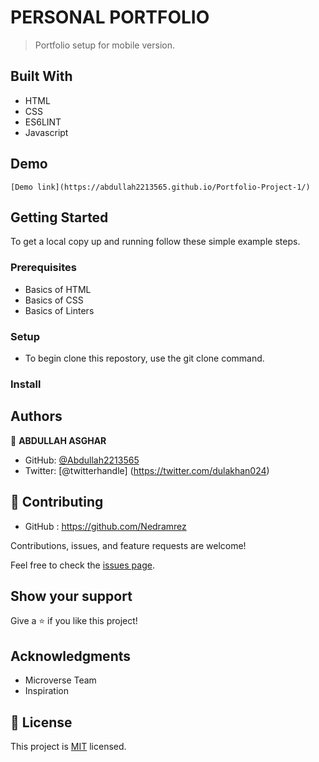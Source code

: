 # PERSONAL PORTFOLIO 

> Portfolio setup for mobile version.

## Built With

- HTML
- CSS
- ES6LINT
- Javascript
## Demo
    [Demo link](https://abdullah2213565.github.io/Portfolio-Project-1/)
## Getting Started

To get a local copy up and running follow these simple example steps.

### Prerequisites
- Basics of HTML
- Basics of CSS
- Basics of Linters

### Setup
- To begin clone this repostory, use the git clone command.

### Install

## Authors

👤 **ABDULLAH ASGHAR**

- GitHub: [@Abdullah2213565](https://github.com/Abdullah2213565)
- Twitter: [@twitterhandle] (https://twitter.com/dulakhan024)

## 🤝 Contributing

- GitHub : https://github.com/Nedramrez

Contributions, issues, and feature requests are welcome!

Feel free to check the [issues page](../../issues/).

## Show your support

Give a ⭐️ if you like this project!

## Acknowledgments

- Microverse Team
- Inspiration

## 📝 License

This project is [MIT](./MIT.md) licensed.

